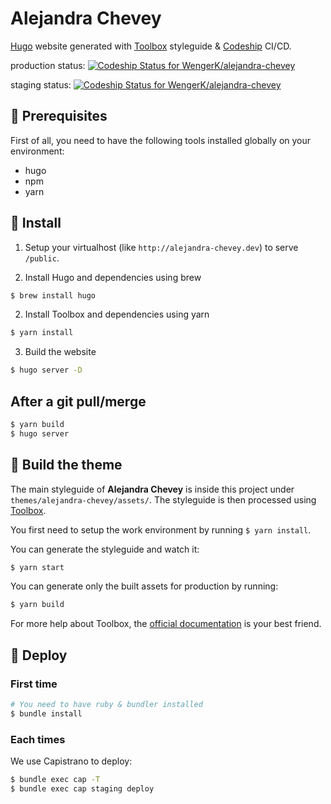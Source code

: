 # Alejandra Chevey

[Hugo](https://gohugo.io/) website generated with [Toolbox](https://frontend.github.io/toolbox/) styleguide & [Codeship](https://codeship.com) CI/CD.

production status: [ ![Codeship Status for WengerK/alejandra-chevey](https://app.codeship.com/projects/17efd080-54fc-0135-37a2-66916a474cf7/status?branch=master)](https://app.codeship.com/projects/235460)

staging status: [ ![Codeship Status for WengerK/alejandra-chevey](https://app.codeship.com/projects/17efd080-54fc-0135-37a2-66916a474cf7/status?branch=dev)](https://app.codeship.com/projects/235460)

## 🔧 Prerequisites

First of all, you need to have the following tools installed globally on your environment:

  * hugo
  * npm
  * yarn

## 🚛 Install

1. Setup your virtualhost (like `http://alejandra-chevey.dev`) to serve `/public`.

2. Install Hugo and dependencies using brew

  ```bash
  $ brew install hugo
  ```

2. Install Toolbox and dependencies using yarn

  ```bash
  $ yarn install
  ```

3. Build the website

  ```bash
  $ hugo server -D
  ```

## After a git pull/merge

  ```bash
  $ yarn build
  $ hugo server
  ```

## 🎨 Build the theme

The main styleguide of **Alejandra Chevey** is inside this project under `themes/alejandra-chevey/assets/`.
The styleguide is then processed using [Toolbox](https://frontend.github.io/toolbox/).

You first need to setup the work environment by running `$ yarn install`.

You can generate the styleguide and watch it:

  ```bash
  $ yarn start
  ```

You can generate only the built assets for production by running:

  ```bash
  $ yarn build
  ```

For more help about Toolbox, the [official documentation](http://frontend.github.io/toolbox/toolbox/#build-the-styleguide) is your best friend.

## 🚀 Deploy

### First time

  ```bash
  # You need to have ruby & bundler installed
  $ bundle install
  ```

### Each times

We use Capistrano to deploy:

  ```bash
  $ bundle exec cap -T
  $ bundle exec cap staging deploy
  ```



